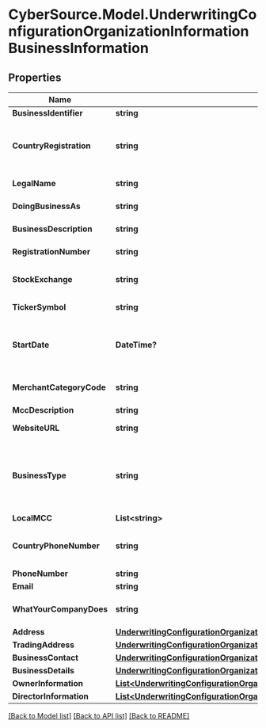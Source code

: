 # CyberSource.Model.UnderwritingConfigurationOrganizationInformationBusinessInformation
## Properties

Name | Type | Description | Notes
------------ | ------------- | ------------- | -------------
**BusinessIdentifier** | **string** | Tax ID for the business | 
**CountryRegistration** | **string** | Country where the business is registered. Two character country code, ISO 3166-1 alpha-2. | 
**LegalName** | **string** | The legally registered name of the business | 
**DoingBusinessAs** | **string** | The DBA of the business. | 
**BusinessDescription** | **string** | Short description of the Business | 
**RegistrationNumber** | **string** | Registration ID for Enterprise Merchant | [optional] 
**StockExchange** | **string** | Which stock exchange is the company trading in? | [optional] 
**TickerSymbol** | **string** | Stock Symbol on the exchange | [optional] 
**StartDate** | **DateTime?** | When did Business start. Format: YYYY-MM-DD Example 2016-08-11 equals August 11, 2016 | 
**MerchantCategoryCode** | **string** | Industry standard Merchant Category Code (MCC) | 
**MccDescription** | **string** | MCC Description | [optional] 
**WebsiteURL** | **string** | Website for the Business | [optional] 
**BusinessType** | **string** | Business type  Possible values: - PARTNERSHIP - SOLE_PROPRIETORSHIP - CORPORATION - LLC - NON_PROFIT - TRUST | 
**LocalMCC** | **List&lt;string&gt;** |  | [optional] 
**CountryPhoneNumber** | **string** | Country of the Business phone number. Two character country code, ISO 3166-1 alpha-2. | 
**PhoneNumber** | **string** | Business Phone Number | 
**Email** | **string** | Business Email Address | 
**WhatYourCompanyDoes** | **string** | What your company does and how you market your service | [optional] 
**Address** | [**UnderwritingConfigurationOrganizationInformationBusinessInformationAddress**](UnderwritingConfigurationOrganizationInformationBusinessInformationAddress.md) |  | [optional] 
**TradingAddress** | [**UnderwritingConfigurationOrganizationInformationBusinessInformationTradingAddress**](UnderwritingConfigurationOrganizationInformationBusinessInformationTradingAddress.md) |  | [optional] 
**BusinessContact** | [**UnderwritingConfigurationOrganizationInformationBusinessInformationBusinessContact**](UnderwritingConfigurationOrganizationInformationBusinessInformationBusinessContact.md) |  | [optional] 
**BusinessDetails** | [**UnderwritingConfigurationOrganizationInformationBusinessInformationBusinessDetails**](UnderwritingConfigurationOrganizationInformationBusinessInformationBusinessDetails.md) |  | [optional] 
**OwnerInformation** | [**List&lt;UnderwritingConfigurationOrganizationInformationBusinessInformationOwnerInformation&gt;**](UnderwritingConfigurationOrganizationInformationBusinessInformationOwnerInformation.md) |  | [optional] 
**DirectorInformation** | [**List&lt;UnderwritingConfigurationOrganizationInformationBusinessInformationDirectorInformation&gt;**](UnderwritingConfigurationOrganizationInformationBusinessInformationDirectorInformation.md) |  | [optional] 

[[Back to Model list]](../README.md#documentation-for-models) [[Back to API list]](../README.md#documentation-for-api-endpoints) [[Back to README]](../README.md)

